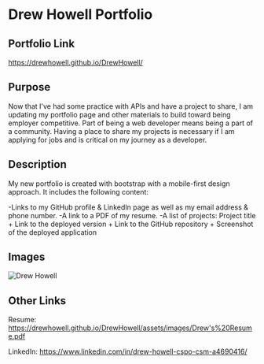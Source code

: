 # Drew Howell Portfolio

## Portfolio Link

https://drewhowell.github.io/DrewHowell/

## Purpose
Now that I've had some practice with APIs and have a project to share, I am updating my portfolio page and other materials to build toward being employer competitive. Part of being a web developer means being a part of a community. Having a place to share my projects is necessary if I am applying for jobs and is  critical on my journey as a developer.

## Description
My new portfolio is created with bootstrap with a mobile-first design approach. It includes the following content:


-Links to my GitHub profile & LinkedIn page as well as my email address & phone number.
-A link to a PDF of my resume.
-A list of projects: Project title + Link to the deployed version + Link to the GitHub repository + Screenshot of the deployed application

## Images

![Drew Howell](assets/images/site.png)

## Other Links

Resume:
https://drewhowell.github.io/DrewHowell/assets/images/Drew's%20Resume.pdf

LinkedIn:
https://www.linkedin.com/in/drew-howell-cspo-csm-a4690416/


